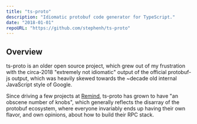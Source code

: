 ```yaml
---
title: "ts-proto"
description: "Idiomatic protobuf code generator for TypeScript."
date: "2018-01-01"
repoURL: "https://github.com/stephenh/ts-proto"
---
```


## Overview

ts-proto is an older open source project, which grew out of my frustration with the circa-2018 "extremely not idiomatic" output of the official protobuf-js output, which was heavily skewed towards the ~decade old internal JavaScript style of Google.

Since driving a few projects at [Remind](https://www.remind.com/), ts-proto has grown to have "an obscene number of knobs", which generally reflects the disarray of the protobuf ecosystem, where everyone invariably ends up having their own flavor, and own opinions, about how to build their RPC stack.
